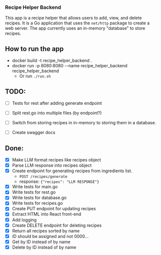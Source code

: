 ### Recipe Helper Backend

This app is a recipe helper that allows users to add, view, and delete recipes. It is a Go application that uses the `net/http` package to create a web server. The app currently uses an in-memory "database" to store recipes.

## How to run the app

* docker build -t recipe_helper_backend .
* docker run -p 8080:8080 --name recipe_helper_backend recipe_helper_backend
  * Or run `./run.sh`

## TODO:

- [ ] Tests for rest after adding generate endpoint

- [ ] Split rest.go into multiple files (by endpoint?)

- [ ] Switch from storing recipes in in-memory to storing them in a database.

- [ ] Create swagger docs

## Done:
- [x] Make LLM format recipes like recipes object
- [x] Parse LLM response into recipes object
- [x] Create endpoint for generating recipes from ingredients list.
  - `POST /recipes/generate`
  - response: `{"recipes": "LLM RESPONSE"}`
- [x] Write tests for main.go
- [x] Write tests for rest.go
- [x] Write tests for database.go
- [x] Write tests for recipes.go
- [x] Create PUT endpoint for updating recipes
- [x] Extract HTML into React front-end
- [x] Add logging
- [x] Create DELETE endpoint for deleting recipes
- [x] Return all recipes sorted by name
- [x] ID should be assigned and not 0000...
- [x] Get by ID instead of by name
- [x] Delete by ID instead of by name
